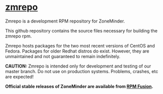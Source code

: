 # [zmrepo](http://zmrepo.zoneminder.com)
Zmrepo is a development RPM repository for ZoneMinder. 

This github repository contains the source files necessary for building the zmrepo rpm.

Zmrepo hosts packages for the two most recent versions of CentOS and Fedora. Packages for older Redhat distros do exist. However, they are unmaintained and not guaranteed to remain indefinitely.

**CAUTION:** Zmrepo is intended only for development and testing of our master branch. Do not use on production systems. Problems, crashes, etc are expected!

**Official stable releases of ZoneMinder are available from [RPM Fusion](https://rpmfusion.org/).**
